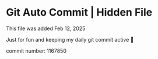 # Git Auto Commit | Hidden File

This file was added Feb 12, 2025

Just for fun and keeping my daily git commit active 🤪

commit number: 1167850
